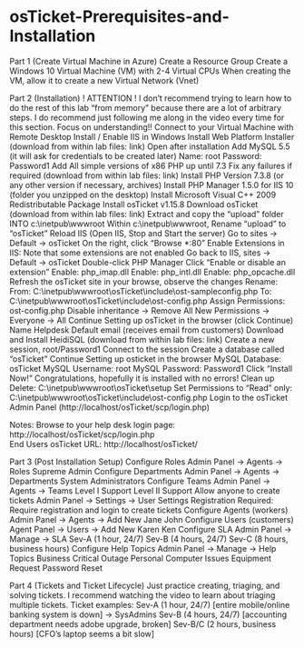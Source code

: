 # osTicket-Prerequisites-and-Installation
Part 1 (Create Virtual Machine in Azure)
Create a Resource Group
Create a Windows 10 Virtual Machine (VM) with 2-4 Virtual CPUs
When creating the VM, allow it to create a new Virtual Network (Vnet)

Part 2 (Installation)
! ATTENTION !
I don’t recommend trying to learn how to do the rest of this lab “from memory” because there are a lot of arbitrary steps. I do recommend just following me along in the video every time for this section. Focus on understanding!!
Connect to your Virtual Machine with Remote Desktop
Install / Enable IIS in Windows
Install Web Platform Installer (download from within lab files: link)
Open after installation
Add MySQL 5.5 (it will ask for credentials to be created later)
Name: root
Password: Password1
Add All simple versions of x86 PHP up until 7.3
Fix any failures if required (download from within lab files: link)
Install PHP Version 7.3.8 (or any other version if necessary, archives)
Install PHP Manager 1.5.0 for IIS 10 (folder you unzipped on the desktop)
Install Microsoft Visual C++ 2009 Redistributable Package
Install osTicket v1.15.8
Download osTicket (download from within lab files: link)
Extract and copy the “upload” folder INTO c:\inetpub\wwwroot
Within c:\inetpub\wwwroot, Rename “upload” to “osTicket”
Reload IIS (Open IIS, Stop and Start the server)
Go to sites -> Default -> osTicket
On the right, click “Browse *:80”
Enable Extensions in IIS: Note that some extensions are not enabled
Go back to IIS, sites -> Default -> osTicket
Double-click PHP Manager
Click “Enable or disable an extension”
Enable: php_imap.dll
Enable: php_intl.dll
Enable: php_opcache.dll
Refresh the osTicket site in your browse, observe the changes
Rename:
	From: C:\inetpub\wwwroot\osTicket\include\ost-sampleconfig.php
	To: C:\inetpub\wwwroot\osTicket\include\ost-config.php
Assign Permissions: ost-config.php
Disable inheritance -> Remove All
New Permissions -> Everyone -> All
Continue Setting up osTicket in the browser (click Continue)
Name Helpdesk
Default email (receives email from customers)
Download and Install HeidiSQL (download from within lab files: link)
Create a new session, root/Password1
Connect to the session
Create a database called “osTicket”
Continue Setting up osticket in the browser
MySQL Database: osTicket
MySQL Username: root
MySQL Password: Password1
Click “Install Now!”
Congratulations, hopefully it is installed with no errors!
Clean up
Delete: C:\inetpub\wwwroot\osTicket\setup
Set Permissions to “Read” only: C:\inetpub\wwwroot\osTicket\include\ost-config.php
Login to the osTicket Admin Panel (http://localhost/osTicket/scp/login.php)

Notes:
Browse to your help desk login page: http://localhost/osTicket/scp/login.php  
End Users osTicket URL: http://localhost/osTicket/ 

Part 3 (Post Installation Setup)
Configure Roles
Admin Panel -> Agents -> Roles
Supreme Admin
Configure Departments
Admin Panel -> Agents -> Departments
System Administrators
Configure Teams
Admin Panel -> Agents -> Teams
Level I Support
Level II Support
Allow anyone to create tickets
Admin Panel -> Settings -> User Settings
Registration Required: Require registration and login to create tickets 
Configure Agents (workers)
Admin Panel -> Agents -> Add New
Jane
John
Configure Users (customers)
Agent Panel -> Users -> Add New
Karen
Ken
Configure SLA
Admin Panel -> Manage -> SLA
Sev-A (1 hour, 24/7)
Sev-B (4 hours, 24/7)
Sev-C (8 hours, business hours)
Configure Help Topics
Admin Panel -> Manage -> Help Topics
Business Critical Outage
Personal Computer Issues
Equipment Request
Password Reset

Part 4 (Tickets and Ticket Lifecycle)
Just practice creating, triaging, and solving tickets. I recommend watching the video to learn about triaging multiple tickets.
Ticket examples:
Sev-A (1 hour, 24/7) [entire mobile/online banking system is down] -> SysAdmins
Sev-B (4 hours, 24/7) [accounting department needs adobe upgrade, broken]
Sev-B/C (2 hours, business hours) [CFO’s laptop seems a bit slow]
